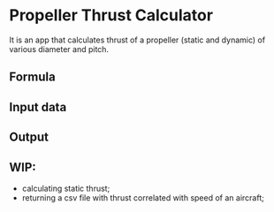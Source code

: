 # Propeller Thrust Calculator

It is an app that calculates thrust of a propeller (static and dynamic) of various diameter and pitch.

## Formula

## Input data

## Output

## WIP:
- calculating static thrust;
- returning a csv file with thrust correlated with speed of an aircraft;


